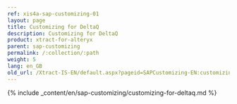 ```yaml
---
ref: xis4a-sap-customizing-01
layout: page
title: Customizing for DeltaQ
description: Customizing for DeltaQ
product: xtract-for-alteryx
parent: sap-customizing
permalink: /:collection/:path
weight: 5
lang: en_GB
old_url: /Xtract-IS-EN/default.aspx?pageid=SAPCustomizing-EN:customizing-for-deltaq
---
```


{% include _content/en/sap-customizing/customizing-for-deltaq.md  %}

